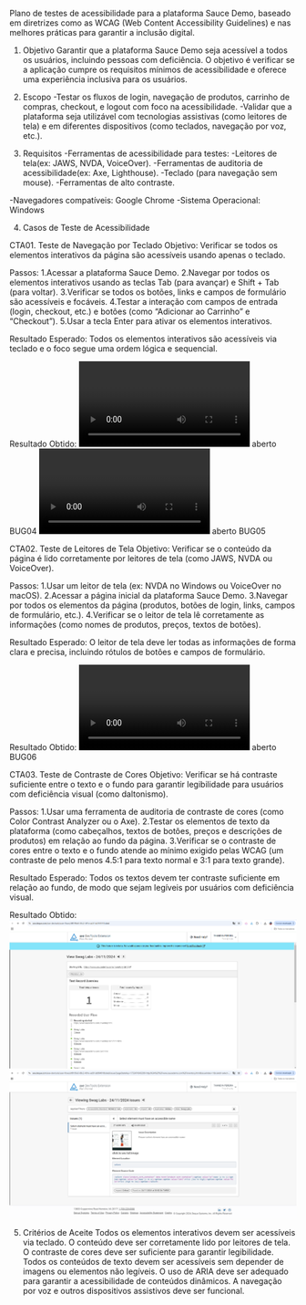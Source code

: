 Plano de testes de acessibilidade para a plataforma Sauce Demo, baseado em diretrizes como as WCAG (Web Content Accessibility Guidelines) e nas melhores práticas para garantir a inclusão digital.

1. Objetivo
Garantir que a plataforma Sauce Demo seja acessível a todos os usuários, incluindo pessoas com deficiência. O objetivo é verificar se a aplicação cumpre os requisitos mínimos de acessibilidade e oferece uma experiência inclusiva para os usuários.

2. Escopo
-Testar os fluxos de login, navegação de produtos, carrinho de compras, checkout, e logout com foco na acessibilidade.
-Validar que a plataforma seja utilizável com tecnologias assistivas (como leitores de tela) e em diferentes dispositivos (como teclados, navegação por voz, etc.).

3. Requisitos
-Ferramentas de acessibilidade para testes: 
  -Leitores de tela(ex: JAWS, NVDA, VoiceOver).
  -Ferramentas de auditoria de acessibilidade(ex: Axe, Lighthouse).
  -Teclado (para navegação sem mouse).
  -Ferramentas de alto contraste.
  
-Navegadores compatíveis: Google Chrome
-Sistema Operacional: Windows

4. Casos de Teste de Acessibilidade

CTA01. Teste de Navegação por Teclado
Objetivo: Verificar se todos os elementos interativos da página são acessíveis usando apenas o teclado.

Passos:
  1.Acessar a plataforma Sauce Demo.
  2.Navegar por todos os elementos interativos usando as teclas Tab (para avançar) e Shift + Tab (para voltar).
  3.Verificar se todos os botões, links e campos de formulário são acessíveis e focáveis.
  4.Testar a interação com campos de entrada (login, checkout, etc.) e botões (como “Adicionar ao Carrinho” e “Checkout”).
  5.Usar a tecla Enter para ativar os elementos interativos.

Resultado Esperado: Todos os elementos interativos são acessíveis via teclado e o foco segue uma ordem lógica e sequencial.

Resultado Obtido:
<video controls src="20241124-1835-27.1246403.mp4" title="LoginFailTab"></video> aberto BUG04
<video controls src="20241124-1840-06.4764660.mp4" title="ondeclica"></video> aberto BUG05

CTA02. Teste de Leitores de Tela
Objetivo: Verificar se o conteúdo da página é lido corretamente por leitores de tela (como JAWS, NVDA ou VoiceOver).

Passos:
  1.Usar um leitor de tela (ex: NVDA no Windows ou VoiceOver no macOS).
  2.Acessar a página inicial da plataforma Sauce Demo.
  3.Navegar por todos os elementos da página (produtos, botões de login, links, campos de formulário, etc.).
  4.Verificar se o leitor de tela lê corretamente as informações (como nomes de produtos, preços, textos de botões).

Resultado Esperado: O leitor de tela deve ler todas as informações de forma clara e precisa, incluindo rótulos de botões e campos de formulário.

Resultado Obtido:
<video controls src="20241124-1844-13.9553836.mp4" title="LeitorPessimo"></video> aberto BUG06

CTA03. Teste de Contraste de Cores
Objetivo: Verificar se há contraste suficiente entre o texto e o fundo para garantir legibilidade para usuários com deficiência visual (como daltonismo).

Passos:
  1.Usar uma ferramenta de auditoria de contraste de cores (como Color Contrast Analyzer ou o Axe).
  2.Testar os elementos de texto da plataforma (como cabeçalhos, textos de botões, preços e descrições de produtos) em relação ao fundo da página.
  3.Verificar se o contraste de cores entre o texto e o fundo atende ao mínimo exigido pelas WCAG (um contraste de pelo menos 4.5:1 para texto normal e 3:1 para texto grande).

Resultado Esperado: Todos os textos devem ter contraste suficiente em relação ao fundo, de modo que sejam legíveis por usuários com deficiência visual.

Resultado Obtido:
![Resultadoaxe1](image-24.png)
![Resultadoaxe2](image-25.png)

<!-- CTA04. Teste de Uso de ARIA (Accessible Rich Internet Applications)**
Objetivo: Verificar se a aplicação utiliza corretamente as propriedades ARIA para melhorar a acessibilidade de elementos dinâmicos, como menus, formulários e carrosséis de produtos.

Passos:
  1.Usar uma ferramenta como o Axe ou Lighthouse para auditar a página.
  2.Verificar se os elementos interativos (como botões de "Adicionar ao Carrinho", menus de navegação e campos de entrada de dados) possuem as propriedades ARIA apropriadas.
  3.Testar os comportamentos dinâmicos (como adicionar/remover produtos do carrinho ou avançar para o checkout) para garantir que sejam anunciados corretamente pelo leitor de tela.

Resultado Esperado: Os elementos interativos devem ser descritos adequadamente para tecnologias assistivas, e a navegação dinâmica deve ser anunciada.

Resultado Obtido:

CTA05. Teste de Foco Visível
Objetivo: Verificar se o foco dos elementos interativos (botões, campos de formulário, links) é visível ao navegar com o teclado.

Passos:
  1.Usar apenas o teclado para navegar pela página (com as teclas Tab e Shift + Tab).
  2.Verificar se o foco é visível para os elementos interativos (botões, campos de texto, links).
  3.Verificar se o foco tem contraste suficiente para ser facilmente identificado, com um estilo visual claro, como uma borda ou uma mudança de cor.

Resultado Esperado: O foco dos elementos interativos deve ser visível durante toda a navegação.

Resultado Obtido:

CTA06. Teste de Conteúdo em Texto Simples**
Objetivo: Garantir que o conteúdo da plataforma esteja disponível em formato acessível para tecnologias assistivas, como leitores de tela.

Passos:
  1.Acessar a página inicial e navegar pelos produtos e seções da plataforma.
  2.Verificar se o conteúdo está em formato de texto e não em imagens de texto (quando o texto puder ser lido, deve ser fornecido como texto, e não apenas como imagem).
  3.Verificar a legibilidade do conteúdo textual.

Resultado Esperado: Todo o conteúdo relevante deve ser fornecido como texto simples, sem depender exclusivamente de imagens ou elementos não legíveis por leitores de tela.

CTA07. Teste de Navegação por Voz (Voice Control)**
Objetivo: Verificar se a navegação da plataforma é possível por comandos de voz.

Passos:
  1.Ativar o comando de voz no dispositivo (ex: Assistente de Voz no Windows ou Voice Control no macOS).
  2.Tentar realizar ações comuns usando comandos de voz, como "Ir para o carrinho", "Adicionar ao carrinho", "Login" e "Finalizar compra".

Resultado Esperado: As principais funcionalidades devem ser acessíveis por comandos de voz, permitindo uma navegação completa e funcional.

CTA08. Teste de Alternativas Textuais para Imagens**
Objetivo: Verificar se todas as imagens possuem alternativas textuais (atributo alt) adequadas.

Passos:
  1.Usar uma ferramenta de auditoria de acessibilidade (como Axe ou Lighthouse) para verificar se todas as imagens possuem texto alternativo.
  2.Examinar se as imagens relevantes para a navegação e compra (como as fotos dos produtos) têm descrições precisas.

Resultado Esperado: Todas as imagens relevantes possuem descrições alternativas (alt text), permitindo que usuários com deficiência visual compreendam o conteúdo. -->

5. Critérios de Aceite
Todos os elementos interativos devem ser acessíveis via teclado.
O conteúdo deve ser corretamente lido por leitores de tela.
O contraste de cores deve ser suficiente para garantir legibilidade.
Todos os conteúdos de texto devem ser acessíveis sem depender de imagens ou elementos não legíveis.
O uso de ARIA deve ser adequado para garantir a acessibilidade de conteúdos dinâmicos.
A navegação por voz e outros dispositivos assistivos deve ser funcional.


